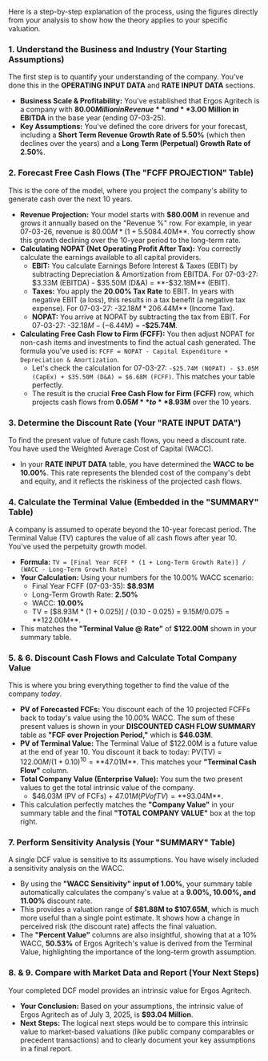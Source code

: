 Here is a step-by-step explanation of the process, using the figures directly from your analysis to show how the theory applies to your specific valuation.

### **1. Understand the Business and Industry (Your Starting Assumptions)**

The first step is to quantify your understanding of the company. You've done this in the **OPERATING INPUT DATA** and **RATE INPUT DATA** sections.

*   **Business Scale & Profitability:** You've established that Ergos Agritech is a company with **$80.00 Million in Revenue** and **$3.00 Million in EBITDA** in the base year (ending 07-03-25).
*   **Key Assumptions:** You've defined the core drivers for your forecast, including a **Short Term Revenue Growth Rate of 5.50%** (which then declines over the years) and a **Long Term (Perpetual) Growth Rate of 2.50%**.

### **2. Forecast Free Cash Flows (The "FCFF PROJECTION" Table)**

This is the core of the model, where you project the company's ability to generate cash over the next 10 years.

*   **Revenue Projection:** Your model starts with **$80.00M** in revenue and grows it annually based on the "Revenue %" row. For example, in year 07-03-26, revenue is $80.00M * (1 + 5.50%) = **$84.40M**. You correctly show this growth declining over the 10-year period to the long-term rate.
*   **Calculating NOPAT (Net Operating Profit After Tax):** You correctly calculate the earnings available to all capital providers.
    *   **EBIT:** You calculate Earnings Before Interest & Taxes (EBIT) by subtracting Depreciation & Amortization from EBITDA. For 07-03-27: $3.33M (EBITDA) - $35.50M (D&A) = **-$32.18M** (EBIT).
    *   **Taxes:** You apply the **20.00% Tax Rate** to EBIT. In years with negative EBIT (a loss), this results in a tax benefit (a negative tax expense). For 07-03-27: -$32.18M * 20% = **-$6.44M** (Income Tax).
    *   **NOPAT:** You arrive at NOPAT by subtracting the tax from EBIT. For 07-03-27: -$32.18M - (-$6.44M) = **-$25.74M**.
*   **Calculating Free Cash Flow to Firm (FCFF):** You then adjust NOPAT for non-cash items and investments to find the actual cash generated. The formula you've used is: `FCFF = NOPAT - Capital Expenditure + Depreciation & Amortization`.
    *   Let's check the calculation for 07-03-27: `-$25.74M (NOPAT) - $3.05M (CapEx) + $35.50M (D&A) = $6.68M (FCFF)`. This matches your table perfectly.
    *   The result is the crucial **Free Cash Flow for Firm (FCFF)** row, which projects cash flows from **$0.05M** to **$8.93M** over the 10 years.

### **3. Determine the Discount Rate (Your "RATE INPUT DATA")**

To find the present value of future cash flows, you need a discount rate. You have used the Weighted Average Cost of Capital (WACC).

*   In your **RATE INPUT DATA** table, you have determined the **WACC to be 10.00%**. This rate represents the blended cost of the company's debt and equity, and it reflects the riskiness of the projected cash flows.

### **4. Calculate the Terminal Value (Embedded in the "SUMMARY" Table)**

A company is assumed to operate beyond the 10-year forecast period. The Terminal Value (TV) captures the value of all cash flows after year 10. You've used the perpetuity growth model.

*   **Formula:** `TV = [Final Year FCFF * (1 + Long-Term Growth Rate)] / (WACC - Long-Term Growth Rate)`
*   **Your Calculation:** Using your numbers for the 10.00% WACC scenario:
    *   Final Year FCFF (07-03-35): **$8.93M**
    *   Long-Term Growth Rate: **2.50%**
    *   WACC: **10.00%**
    *   TV = [$8.93M * (1 + 0.025)] / (0.10 - 0.025) = $9.15M / 0.075 = **$122.00M**.
*   This matches the **"Terminal Value @ Rate"** of **$122.00M** shown in your summary table.

### **5. & 6. Discount Cash Flows and Calculate Total Company Value**

This is where you bring everything together to find the value of the company *today*.

*   **PV of Forecasted FCFs:** You discount each of the 10 projected FCFFs back to today's value using the 10.00% WACC. The sum of these present values is shown in your **DISCOUNTED CASH FLOW SUMMARY** table as **"FCF over Projection Period,"** which is **$46.03M**.
*   **PV of Terminal Value:** The Terminal Value of $122.00M is a future value at the end of year 10. You discount it back to today: PV(TV) = $122.00M / (1 + 0.10)^10 = **$47.01M**. This matches your **"Terminal Cash Flow"** column.
*   **Total Company Value (Enterprise Value):** You sum the two present values to get the total intrinsic value of the company.
    *   $46.03M (PV of FCFs) + $47.01M (PV of TV) = **$93.04M**.
*   This calculation perfectly matches the **"Company Value"** in your summary table and the final **"TOTAL COMPANY VALUE"** box at the top right.

### **7. Perform Sensitivity Analysis (Your "SUMMARY" Table)**

A single DCF value is sensitive to its assumptions. You have wisely included a sensitivity analysis on the WACC.

*   By using the **"WACC Sensitivity" input of 1.00%**, your summary table automatically calculates the company's value at a **9.00%, 10.00%, and 11.00%** discount rate.
*   This provides a valuation range of **$81.88M to $107.65M**, which is much more useful than a single point estimate. It shows how a change in perceived risk (the discount rate) affects the final valuation.
*   The **"Percent Value"** columns are also insightful, showing that at a 10% WACC, **50.53%** of Ergos Agritech's value is derived from the Terminal Value, highlighting the importance of the long-term growth assumption.

### **8. & 9. Compare with Market Data and Report (Your Next Steps)**

Your completed DCF model provides an intrinsic value for Ergos Agritech.

*   **Your Conclusion:** Based on your assumptions, the intrinsic value of Ergos Agritech as of July 3, 2025, is **$93.04 Million**.
*   **Next Steps:** The logical next steps would be to compare this intrinsic value to market-based valuations (like public company comparables or precedent transactions) and to clearly document your key assumptions in a final report.
